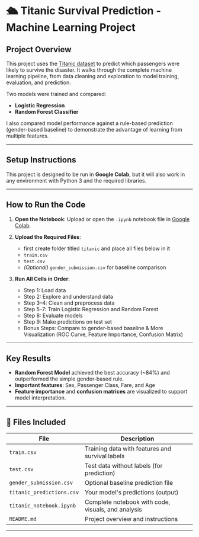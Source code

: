 # 🛳 Titanic Survival Prediction - Machine Learning Project

## Project Overview

This project uses the [Titanic dataset](https://www.kaggle.com/competitions/titanic/data) to predict which passengers were likely to survive the disaster. It walks through the complete machine learning pipeline, from data cleaning and exploration to model training, evaluation, and prediction.

Two models were trained and compared:
- **Logistic Regression** 
- **Random Forest Classifier** 

I also compared model performance against a rule-based prediction (gender-based baseline) to demonstrate the advantage of learning from multiple features.

---

## Setup Instructions

This project is designed to be run in **Google Colab**, but it will also work in any environment with Python 3 and the required libraries.

---

##  How to Run the Code

1. **Open the Notebook**: Upload or open the `.ipynb` notebook file in [Google Colab](https://colab.research.google.com/).

2. **Upload the Required Files**:
   - first create folder titled `titanic` and place all files below in it
   - `train.csv`
   - `test.csv`
   - *(Optional)* `gender_submission.csv` for baseline comparison

4. **Run All Cells in Order**:
   - Step 1: Load data  
   - Step 2: Explore and understand data  
   - Step 3–4: Clean and preprocess data  
   - Step 5–7: Train Logistic Regression and Random Forest  
   - Step 8: Evaluate models  
   - Step 9: Make predictions on test set  
   - Bonus Steps: Compare to gender-based baseline & More Visualization (ROC Curve, Feature Importance, Confusion Matrix)

---

## Key Results

- **Random Forest Model** achieved the best accuracy (~84%) and outperformed the simple gender-based rule.
- **Important features**: Sex, Passenger Class, Fare, and Age
- **Feature importance** and **confusion matrices** are visualized to support model interpretation.

---

## 📎 Files Included

| File                    | Description                                           |
|-------------------------|-------------------------------------------------------|
| `train.csv`             | Training data with features and survival labels       |
| `test.csv`              | Test data without labels (for prediction)             |
| `gender_submission.csv` | Optional baseline prediction file                     |
| `titanic_predictions.csv` | Your model's predictions (output)                 |
| `titanic_notebook.ipynb` | Complete notebook with code, visuals, and analysis |
| `README.md`             | Project overview and instructions                     |

---

